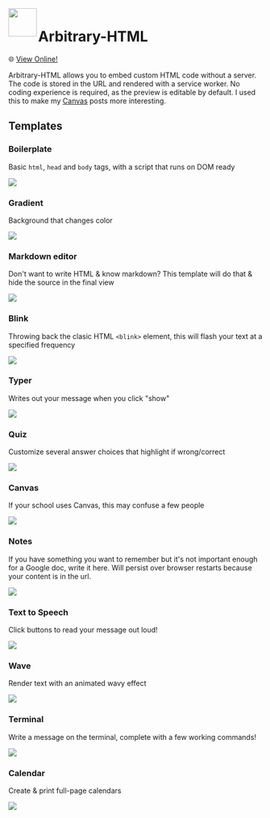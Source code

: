 <img align="left" src="chaos.png" style="width: 4em">

# Arbitrary-HTML

🌐 [View Online!](https://funblaster22.github.io/arbitrary-html/#edit=)

Arbitrary-HTML allows you to embed custom HTML code without a server. The code is stored in the URL and rendered with a service worker.
No coding experience is required, as the preview is editable by default. I used this to make my [Canvas](https://www.instructure.com/canvas) posts more interesting.

## Templates
### Boilerplate
Basic `html`, `head` and `body` tags, with a script that runs on DOM ready

[![](.github/demos/boilerplate.png)](https://funblaster22.github.io/arbitrary-html/presets.html?redir=0)

### Gradient
Background that changes color

[![](.github/demos/gradient.png)](https://funblaster22.github.io/arbitrary-html/presets.html?redir=1)

### Markdown editor
Don't want to write HTML & know markdown? This template will do that & hide the source in the final view

[![](.github/demos/markdown.png)](https://funblaster22.github.io/arbitrary-html/presets.html?redir=2)

### Blink
Throwing back the clasic HTML `<blink>` element, this will flash your text at a specified frequency

[![](.github/demos/blink.png)](https://funblaster22.github.io/arbitrary-html/presets.html?redir=3)

### Typer
Writes out your message when you click "show"

[![](.github/demos/typer.png)](https://funblaster22.github.io/arbitrary-html/presets.html?redir=4)

### Quiz
Customize several answer choices that highlight if wrong/correct

[![](.github/demos/quiz.png)](https://funblaster22.github.io/arbitrary-html/presets.html?redir=5)

### Canvas
If your school uses Canvas, this may confuse a few people

[![](.github/demos/canvas.png)](https://funblaster22.github.io/arbitrary-html/presets.html?redir=6)

### Notes
If you have something you want to remember but it's not important enough for a Google doc, write it here. Will persist over browser restarts because your content is in the url.

[![](.github/demos/notes.png)](https://funblaster22.github.io/arbitrary-html/presets.html?redir=7)

### Text to Speech
Click buttons to read your message out loud!

[![](.github/demos/tts.png)](https://funblaster22.github.io/arbitrary-html/presets.html?redir=8)

### Wave
Render text with an animated wavy effect

[![](.github/demos/wave.png)](https://funblaster22.github.io/arbitrary-html/presets.html?redir=9)

### Terminal
Write a message on the terminal, complete with a few working commands!

[![](.github/demos/terminal.png)](https://funblaster22.github.io/arbitrary-html/presets.html?redir=10)

### Calendar
Create & print full-page calendars

[![](.github/demos/calendar.png)](https://funblaster22.github.io/arbitrary-html/presets.html?redir=11)
